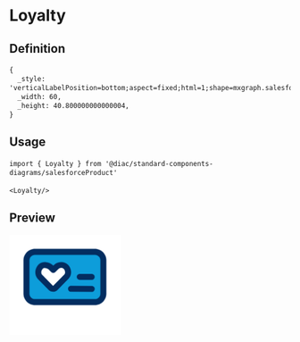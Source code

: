 # Loyalty

## Definition

```
{
  _style: 'verticalLabelPosition=bottom;aspect=fixed;html=1;shape=mxgraph.salesforce.loyalty;',
  _width: 60,
  _height: 40.800000000000004,
}
```

## Usage

```
import { Loyalty } from '@diac/standard-components-diagrams/salesforceProduct'

<Loyalty/>
```

## Preview

<img src="./loyalty.png" width="200"/>

